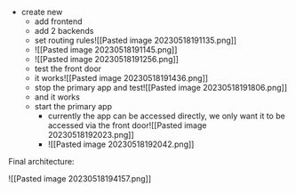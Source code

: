 - create new
	- add frontend
	- add 2 backends
	- set routing rules![[Pasted image 20230518191135.png]]
	- ![[Pasted image 20230518191145.png]]
	- ![[Pasted image 20230518191256.png]]
	- test the front door
	- it works![[Pasted image 20230518191436.png]]
	- stop the primary app and test![[Pasted image 20230518191806.png]]
	- and it works
	- start the primary app
		- currently the app can be accessed directly, we only want it to be accessed via the front door![[Pasted image 20230518192023.png]]
		- ![[Pasted image 20230518192042.png]]


Final architecture:

![[Pasted image 20230518194157.png]]
